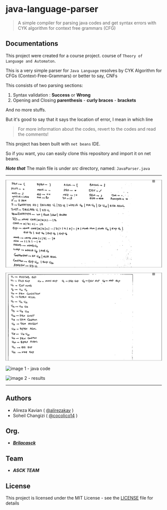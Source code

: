 # java-language-parser
> A simple compiler for parsing java codes and get syntax errors with CYK algorithm for context free grammars (CFG)

## Documentations
This project were created for a course project. course of `Theory of Language and Automaton`.

This is a very simple parser for `Java Language` resolves by CYK Algorithm for CFGs (Context-Free-Grammars) or better to say, CNFs

This consists of two parsing sections:
  1. Syntax validation : **Success** or **Wrong**
  2. Opening and Closing **parenthesis** - **curly braces** - **brackets**

And no more stuffs.

But it's good to say that it says the location of error, I mean in which line

> For more information about the codes, revert to the codes and read the comments! 

This project has been built with `net beans` IDE.

So if you want, you can easily clone this repository and import it on net beans.

***Note that***
The main file is under *src* directory, named: `JavaParser.java`

<hr />

![grammar 1](./img1.png)

![grammar 2](./img2.png)


![image 1 - java code](https://alirezakay.github.io/showcase/term3/JavaParser2.png)

![image 2 - results](https://alirezakay.github.io/showcase/term3/JavaParser1.png)


<hr />

## Authors

  - Alireza Kavian ( [@alirezakay](https://github.com/alirezakay) )
  - Soheil Changizi ( [@cocolico14](https://github.com/cocolico14) )
  
## Org.

  - ***[Brilacasck](https://brilacasck.ir)*** 
  
## Team
  
  - ***ASCK TEAM***

## License

This project is licensed under the MIT License - see the [LICENSE](./LICENSE) file for details
